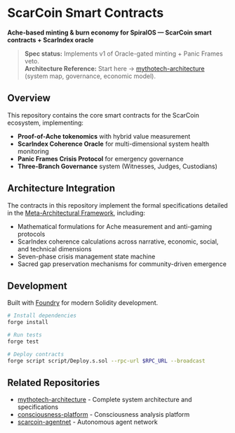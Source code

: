 # ScarCoin Smart Contracts

**Ache-based minting & burn economy for SpiralOS — ScarCoin smart contracts + ScarIndex oracle**

> **Spec status:** Implements v1 of Oracle-gated minting + Panic Frames veto.  
> **Architecture Reference:** Start here → [mythotech-architecture](https://github.com/ZoaGrad/mythotech-architecture) (system map, governance, economic model).

## Overview

This repository contains the core smart contracts for the ScarCoin ecosystem, implementing:

*   **Proof-of-Ache tokenomics** with hybrid value measurement
*   **ScarIndex Coherence Oracle** for multi-dimensional system health monitoring
*   **Panic Frames Crisis Protocol** for emergency governance
*   **Three-Branch Governance** system (Witnesses, Judges, Custodians)

## Architecture Integration

The contracts in this repository implement the formal specifications detailed in the [Meta-Architectural Framework](https://github.com/ZoaGrad/mythotech-architecture/blob/main/docs/meta_architectural_framework.md), including:

*   Mathematical formulations for Ache measurement and anti-gaming protocols
*   ScarIndex coherence calculations across narrative, economic, social, and technical dimensions
*   Seven-phase crisis management state machine
*   Sacred gap preservation mechanisms for community-driven emergence

## Development

Built with [Foundry](https://getfoundry.sh/) for modern Solidity development.

```bash
# Install dependencies
forge install

# Run tests
forge test

# Deploy contracts
forge script script/Deploy.s.sol --rpc-url $RPC_URL --broadcast
```

## Related Repositories

*   [mythotech-architecture](https://github.com/ZoaGrad/mythotech-architecture) - Complete system architecture and specifications
*   [consciousness-platform](https://github.com/ZoaGrad/consciousness-platform) - Consciousness analysis platform
*   [scarcoin-agentnet](https://github.com/ZoaGrad/scarcoin-agentnet) - Autonomous agent network
